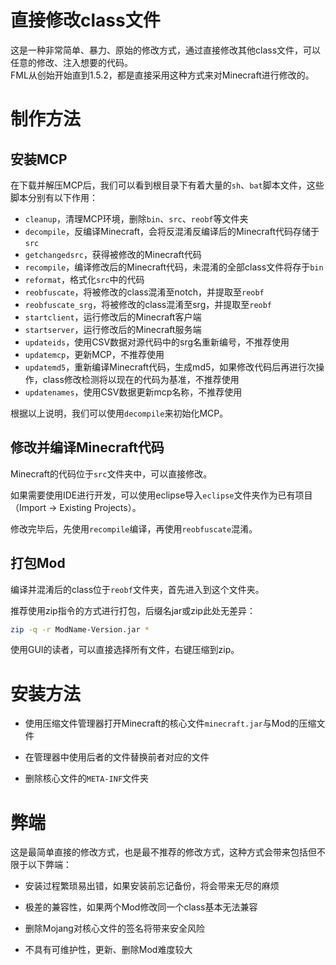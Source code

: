 # 直接修改class文件

这是一种非常简单、暴力、原始的修改方式，通过直接修改其他class文件，可以任意的修改、注入想要的代码。  
FML从创始开始直到1.5.2，都是直接采用这种方式来对Minecraft进行修改的。  

# 制作方法

## 安装MCP

在下载并解压MCP后，我们可以看到根目录下有着大量的`sh`、`bat`脚本文件，这些脚本分别有以下作用：
* `cleanup`，清理MCP环境，删除`bin`、`src`、`reobf`等文件夹
* `decompile`，反编译Minecraft，会将反混淆反编译后的Minecraft代码存储于`src`
* `getchangedsrc`，获得被修改的Minecraft代码
* `recompile`，编译修改后的Minecraft代码，未混淆的全部class文件将存于`bin`
* `reformat`，格式化`src`中的代码
* `reobfuscate`，将被修改的class混淆至notch，并提取至`reobf`
* `reobfuscate_srg`，将被修改的class混淆至srg，并提取至`reobf`
* `startclient`，运行修改后的Minecraft客户端
* `startserver`，运行修改后的Minecraft服务端
* `updateids`，使用CSV数据对源代码中的srg名重新编号，不推荐使用
* `updatemcp`，更新MCP，不推荐使用
* `updatemd5`，重新编译Minecraft代码，生成md5，如果修改代码后再进行次操作，class修改检测将以现在的代码为基准，不推荐使用
* `updatenames`，使用CSV数据更新mcp名称，不推荐使用

根据以上说明，我们可以使用`decompile`来初始化MCP。

## 修改并编译Minecraft代码

Minecraft的代码位于`src`文件夹中，可以直接修改。

如果需要使用IDE进行开发，可以使用eclipse导入`eclipse`文件夹作为已有项目（Import -> Existing Projects）。

修改完毕后，先使用`recompile`编译，再使用`reobfuscate`混淆。

## 打包Mod

编译并混淆后的class位于`reobf`文件夹，首先进入到这个文件夹。

推荐使用zip指令的方式进行打包，后缀名jar或zip此处无差异：
```sh
zip -q -r ModName-Version.jar *
```

使用GUI的读者，可以直接选择所有文件，右键压缩到zip。

# 安装方法

* 使用压缩文件管理器打开Minecraft的核心文件`minecraft.jar`与Mod的压缩文件

* 在管理器中使用后者的文件替换前者对应的文件

* 删除核心文件的`META-INF`文件夹

# 弊端

这是最简单直接的修改方式，也是最不推荐的修改方式，这种方式会带来包括但不限于以下弊端：

* 安装过程繁琐易出错，如果安装前忘记备份，将会带来无尽的麻烦

* 极差的兼容性，如果两个Mod修改同一个class基本无法兼容

* 删除Mojang对核心文件的签名将带来安全风险

* 不具有可维护性，更新、删除Mod难度较大